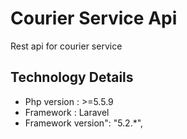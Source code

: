 # Courier Service Api
Rest api for courier service

## Technology Details
-  Php version : >=5.5.9
-  Framework : Laravel
-  Framework version": "5.2.*",
